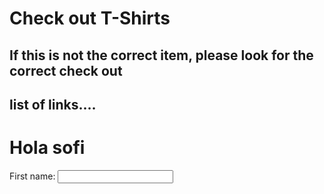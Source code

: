 <html>
    <head>
           <h1> Check out T-Shirts</h1>
           <h2> If this is not the correct item, please look for the correct check out </h2>
        <h2> list of links.... </h2>
    </head>
    <body>
        <h1>Hola sofi</h1>
        <form>
            <label for="fname">First name:</label>
            <input type="text" id="fname" name="fname">
        </form>
    </body>
</html>
